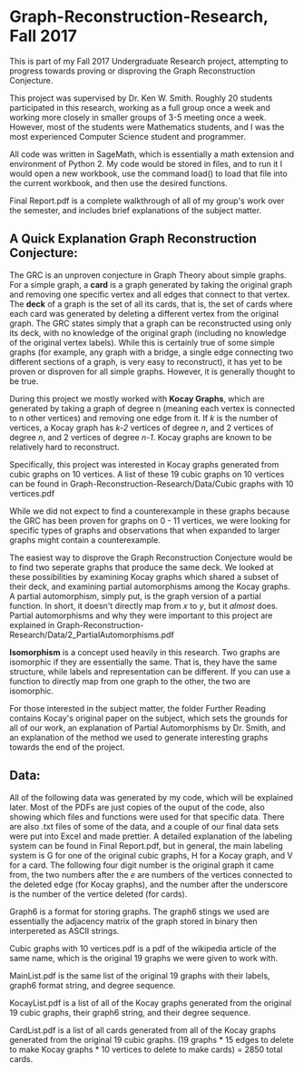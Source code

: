 # Graph-Reconstruction-Research, Fall 2017
This is part of my Fall 2017 Undergraduate Research project, attempting to progress towards proving or disproving the Graph Reconstruction Conjecture.

This project was supervised by Dr. Ken W. Smith. Roughly 20 students participated in this research, working as a full group once a week and working more closely in smaller groups of 3-5 meeting once a week. However, most of the students were Mathematics students, and I was the most experienced Computer Science student and programmer. 

All code was written in SageMath, which is essentially a math extension and environment of Python 2. My code would be stored in files, and to run it I would open a new workbook, use the command load() to load that file into the current workbook, and then use the desired functions.

Final Report.pdf is a complete walkthrough of all of my group's work over the semester, and includes brief explanations of the subject matter.

## A  Quick Explanation Graph Reconstruction Conjecture:
The GRC is an unproven conjecture in Graph Theory about simple graphs. For a simple graph, a **card** is a graph generated by taking the original graph and removing one specific vertex and all edges that connect to that vertex. The **deck** of a graph is the set of all its cards, that is, the set of cards where each card was generated by deleting a different vertex from the original graph. The GRC states simply that a graph can be reconstructed using only its deck, with no knowledge of the original graph (including no knowledge of the original vertex labels). While this is certainly true of some simple graphs (for example, any graph with a bridge, a single edge connecting two different sections of a graph, is very easy to reconstruct), it has yet to be proven or disproven for all simple graphs. However, it is generally thought to be true.

During this project we mostly worked with **Kocay Graphs**, which are generated by taking a graph of degree n (meaning each vertex is connected to n other vertices) and removing one edge from it. If *k* is the number of vertices, a Kocay graph has *k-2* vertices of degree *n*, and 2 vertices of degree *n*, and 2 vertices of degree *n-1*. Kocay graphs are known to be relatively hard to reconstruct.

Specifically, this project was interested in Kocay graphs generated from cubic graphs on 10 vertices. A list of these 19 cubic graphs on 10 vertices can be found in Graph-Reconstruction-Research/Data/Cubic graphs with 10 vertices.pdf

While we did not expect to find a counterexample in these graphs because the GRC has been proven for graphs on 0 - 11 vertices, we were looking for specific types of graphs and observations that when expanded to larger graphs might contain a counterexample.

The easiest way to disprove the Graph Reconstruction Conjecture would be to find two seperate graphs that produce the same deck. We looked at these possibilities by examining Kocay graphs which shared a subset of their deck, and examining partial automorphisms among the Kocay graphs. A partial automorphism, simply put, is the graph version of a partial function. In short, it doesn't directly map from *x* to *y*, but it *almost* does. Partial automorphisms and why they were important to this project are explained in Graph-Reconstruction-Research/Data/2_PartialAutomorphisms.pdf

**Isomorphism** is a concept used heavily in this research. Two graphs are isomorphic if they are essentially the same. That is, they have the same structure, while labels and representation can be different. If you can use a function to directly map from one graph to the other, the two are isomorphic.

For those interested in the subject matter, the folder Further Reading contains Kocay's original paper on the subject, which sets the grounds for all of our work, an explanation of Partial Automorphisms by Dr. Smith, and an explanation of the method we used to generate interesting graphs towards the end of the project.

## Data:
All of the following data was generated by my code, which will be explained later. Most of the PDFs are just copies of the ouput of the code, also showing which files and functions were used for that specific data. There are also .txt files of some of the data, and a couple of our final data sets were put into Excel and made prettier. A detailed explanation of the labeling system can be found in Final Report.pdf, but in general, the main labeling system is G for one of the original cubic graphs, H for a Kocay graph, and V for a card. The following four digit number is the original graph it came from, the two numbers after the *e* are numbers of the vertices connected to the deleted edge (for Kocay graphs), and the number after the underscore is the number of the vertice deleted (for cards).

Graph6 is a format for storing graphs. The graph6 stings we used are essentially the adjacency matrix of the graph stored in binary then interpereted as ASCII strings.

Cubic graphs with 10 vertices.pdf is a pdf of the wikipedia article of the same name, which is the original 19 graphs we were given to work with.

MainList.pdf is the same list of the original 19 graphs with their labels, graph6 format string, and degree sequence.

KocayList.pdf is a list of all of the Kocay graphs generated from the original 19 cubic graphs, their graph6 string, and their degree sequence.

CardList.pdf is a list of all cards generated from all of the Kocay graphs generated from the original 19 cubic graphs. (19 graphs * 15 edges to delete to make Kocay graphs * 10 vertices to delete to make cards) = 2850 total cards.




